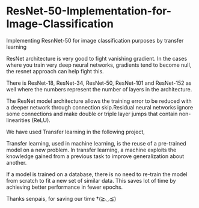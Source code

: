 # ResNet-50-Implementation-for-Image-Classification
Implementing ResnNet-50 for image classification purposes by transfer learning

ResNet architecture is very good to fight vanishing gradient. In the cases where you train very deep neural networks, gradients tend to become null, the resnet approach can help fight this.

There is ResNet-18, ResNet-34, ResNet-50, ResNet-101 and ResNet-152 as well where the numbers represent the number of layers in the architecture.

The ResNet model architecture allows the training error to be reduced with a deeper network through connection skip.Residual neural networks ignore some connections and make double or triple layer jumps that contain non-linearities (ReLU).

We have used Transfer learning in the following project,

Transfer learning, used in machine learning, is the reuse of a pre-trained model on a new problem. In transfer learning, a machine exploits the knowledge gained from a previous task to improve generalization about another.

If a model is trained on a database, there is no need to re-train the model from scratch to fit a new set of similar data.
This saves lot of time by achieving better performance in fewer epochs.

Thanks senpais, for saving our time †(≧◡≦)

